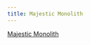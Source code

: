 ```yaml
---
title: Majestic Monolith
---
```


[Majestic Monolith][article]

[article]:https://m.signalvnoise.com/the-majestic-monolith-29166d022228